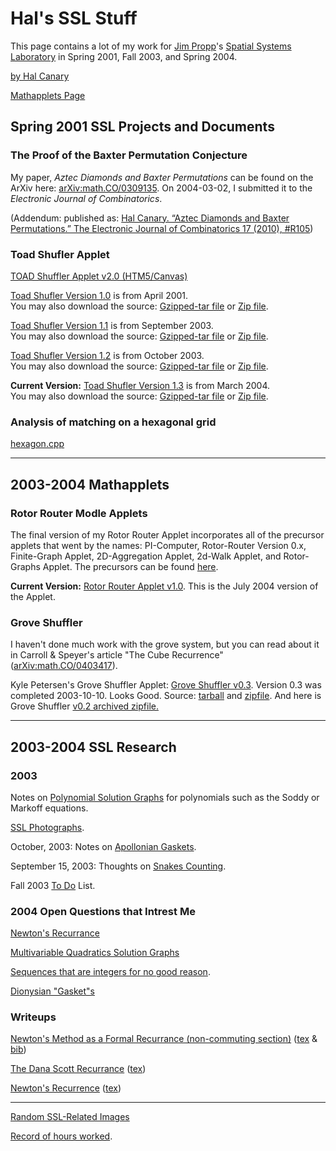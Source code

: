 Hal's SSL Stuff
===============

This page contains a lot of my work for [Jim
Propp](http://faculty.uml.edu/jpropp/)'s [Spatial Systems
Laboratory](http://faculty.uml.edu/jpropp/SSL/) in Spring 2001, Fall 2003,
and Spring 2004.

[by Hal Canary](https://halcanary.org/)

[Mathapplets Page](../mathapplets/)

Spring 2001 SSL Projects and Documents
--------------------------------------

### The Proof of the Baxter Permutation Conjecture

My paper, _Aztec Diamonds and Baxter Permutations_ can be found on the ArXiv
here: [arXiv:math.CO/0309135](http://arxiv.org/abs/math.CO/0309135). On
2004-03-02, I submitted it to the _Electronic Journal of Combinatorics_.

(Addendum: published as: [Hal Canary. “Aztec Diamonds and Baxter Permutations.” The
Electronic Journal of Combinatorics 17 (2010), #R105](https://www.combinatorics.org/ojs/index.php/eljc/article/view/v17i1r105))

### Toad Shufler Applet

[TOAD Shuffler Applet v2.0 (HTM5/Canvas)](../mathapplets/toadshuffle/)

[Toad Shufler Version 1.0](../mathapplets/toadshuffle/toadshuffle-v1.0/) is from April 2001.  
You may also download the source:
[Gzipped-tar file](../mathapplets/toadshuffle/toadshuffle-v1.0.tgz) or
[Zip file](../mathapplets/toadshuffle/toadshuffle-v1.0.zip).

[Toad Shufler Version 1.1](../mathapplets/toadshuffle/toadshuffle-v1.1/) is from September 2003.  
You may also download the source:
[Gzipped-tar file](../mathapplets/toadshuffle/toadshuffle-v1.1.tgz) or
[Zip file](../mathapplets/toadshuffle/toadshuffle-v1.1.zip).

[Toad Shufler Version 1.2](../mathapplets/toadshuffle/toadshuffle-v1.2/) is from October 2003.  
You may also download the source:
[Gzipped-tar file](../mathapplets/toadshuffle/toadshuffle-v1.2.tgz) or
[Zip file](../mathapplets/toadshuffle/toadshuffle-v1.2.zip).

**Current Version:** [Toad Shufler Version 1.3](../mathapplets/toadshuffle/toadshuffle-v1.3/) is from March 2004.  
You may also download the source:
[Gzipped-tar file](../mathapplets/toadshuffle/toadshuffle-v1.3.tgz) or
[Zip file](../mathapplets/toadshuffle/toadshuffle-v1.3.zip).

### Analysis of matching on a hexagonal grid

[hexagon.cpp](Hexagon)

* * *

2003-2004 Mathapplets
---------------------

### Rotor Router Modle Applets

The final version of my Rotor Router Applet incorporates all of the precursor
applets that went by the names: PI-Computer, Rotor-Router Version 0.x,
Finite-Graph Applet, 2D-Aggregation Applet, 2d-Walk Applet, and Rotor-Graphs
Applet. The precursors can be found
[here](../mathapplets/rotor-router-archive/).

**Current Version:** [Rotor Router Applet
v1.0](../mathapplets/rotor-router-model/). This is the July 2004 version of the
Applet.

### Grove Shuffler

I haven't done much work with the grove system, but you can read about it in
Carroll & Speyer's article "The Cube Recurrence"
([arXiv:math.CO/0403417](http://arxiv.org/abs/math.CO/0403417)).

Kyle Petersen's Grove Shuffler Applet: [Grove Shuffler
v0.3](../mathapplets/groveshuffler/groveshuffler-v03/). Version 0.3 was
completed 2003-10-10. Looks Good. Source:
[tarball](../mathapplets/groveshuffler/groveshuffler-v03.tgz) and
[zipfile](../mathapplets/groveshuffler/groveshuffler-v03.zip). And here is
Grove Shuffler [v0.2 archived
zipfile.](../mathapplets/groveshuffler/groveshuffler-v02.zip)

* * *

2003-2004 SSL Research
----------------------

### 2003

Notes on [Polynomial Solution Graphs](Polynomial-Solution-Graphs/) for
polynomials such as the Soddy or Markoff equations.

[SSL Photographs](photos/).

October, 2003: Notes on [Apollonian Gaskets](Apollonian-Gasket/).

September 15, 2003: Thoughts on [Snakes Counting](Snake-Counting/).

Fall 2003 [To Do](To-Do-List/) List.

### 2004 Open Questions that Intrest Me

[Newton's Recurrance](Newtons-Recurrance)

[Multivariable Quadratics Solution Graphs](Multivariable-Quadratics-Solution-Graphs)

[Sequences that are integers for no good reason](Integer-Sequences).

[Dionysian "Gasket"s](Dionysian-Gasket)

### Writeups

[Newton's Method as a Formal Recurrance (non-commuting
section)](writeups/newton-with-a-vengance.pdf)
([tex](writeups/newton-with-a-vengance.tex) &
[bib](writeups/newton-with-a-vengance.bib))

[The Dana Scott Recurrance](writeups/dana_scott.pdf) ([tex](writeups/dana_scott.tex))

[Newton's Recurrence](writeups/newtons-recurrence.pdf) ([tex](writeups/newtons-recurrence.tex))

* * *

[Random SSL-Related Images](images/)

[Record of hours worked](diary/).
